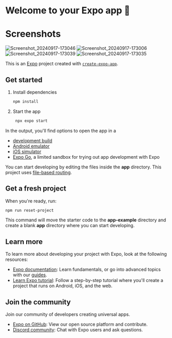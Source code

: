 # Welcome to your Expo app 👋

# Screenshots
![Screenshot_20240917-173046](https://github.com/user-attachments/assets/f10e34e4-faf1-4c56-a17a-d291357239c1)
![Screenshot_20240917-173006](https://github.com/user-attachments/assets/b7036060-fdf2-40d1-b250-a6e58219e74b)
![Screenshot_20240917-173039](https://github.com/user-attachments/assets/efcebe7e-fe8b-402e-870b-976b8b16720d)
![Screenshot_20240917-173035](https://github.com/user-attachments/assets/36dd3950-d228-4c14-8d94-d02e31f3c58d)


This is an [Expo](https://expo.dev) project created with [`create-expo-app`](https://www.npmjs.com/package/create-expo-app).

## Get started

1. Install dependencies

   ```bash
   npm install
   ```

2. Start the app

   ```bash
    npx expo start
   ```

In the output, you'll find options to open the app in a

- [development build](https://docs.expo.dev/develop/development-builds/introduction/)
- [Android emulator](https://docs.expo.dev/workflow/android-studio-emulator/)
- [iOS simulator](https://docs.expo.dev/workflow/ios-simulator/)
- [Expo Go](https://expo.dev/go), a limited sandbox for trying out app development with Expo

You can start developing by editing the files inside the **app** directory. This project uses [file-based routing](https://docs.expo.dev/router/introduction).

## Get a fresh project

When you're ready, run:

```bash
npm run reset-project
```

This command will move the starter code to the **app-example** directory and create a blank **app** directory where you can start developing.

## Learn more

To learn more about developing your project with Expo, look at the following resources:

- [Expo documentation](https://docs.expo.dev/): Learn fundamentals, or go into advanced topics with our [guides](https://docs.expo.dev/guides).
- [Learn Expo tutorial](https://docs.expo.dev/tutorial/introduction/): Follow a step-by-step tutorial where you'll create a project that runs on Android, iOS, and the web.

## Join the community

Join our community of developers creating universal apps.

- [Expo on GitHub](https://github.com/expo/expo): View our open source platform and contribute.
- [Discord community](https://chat.expo.dev): Chat with Expo users and ask questions.
